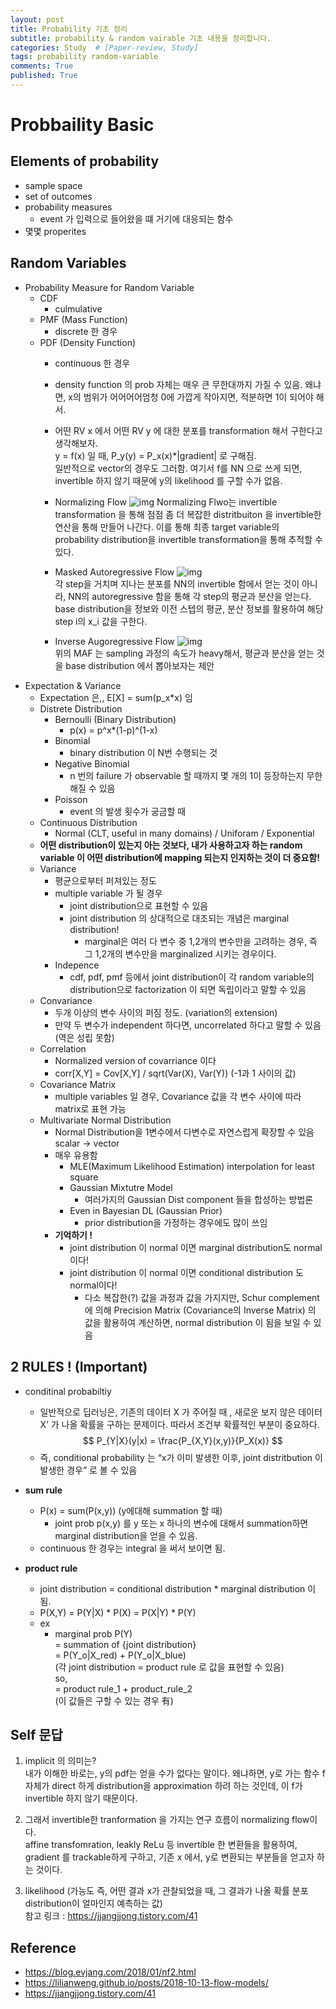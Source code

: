 ```yaml
---
layout: post
title: Probability 기초 정리 
subtitle: probability & random vairable 기초 내용을 정리합니다. 
categories: Study  # [Paper-review, Study] 
tags: probability random-variable
comments: True
published: True
---
```


# Probbaility Basic 

## **Elements of probability**
- sample space
- set of outcomes
- probability measures
    - event 가 입력으로 들어왔을 떄 거기에 대응되는 함수
- 몇몇 properites

## **Random Variables**
- Probability Measure for Random Variable
    - CDF
        - culmulative
    - PMF (Mass Function)
        - discrete 한 경우 
    - PDF (Density Function)
        - continuous 한 경우 
        - density function 의 prob 자체는 매우 큰 무한대까지 가질 수 있음. 왜냐면, x의 범위가 어어어어엄청 0에 가깝게 작아지면, 적분하면 1이 되어야 해서.
        - 어떤 RV x 에서 어떤 RV y 에 대한 분포를 transformation 해서 구한다고 생각해보자.<br>
            y = f(x) 일 때,  P_y(y) = P_x(x)*|gradient| 로 구해짐. <br>
            일반적으로 vector의 경우도 그러함. 여기서 f를 NN 으로 쓰게 되면, invertible 하지 않기 때문에 y의 likelihood 를 구할 수가 없음. 
        - Normalizing Flow
            ![img](../assets/images/prob/nf.png)
            Normalizing Flwo는 invertible transformation 을 통해 점점 좀 더 복잡한 distritbuiton 을 invertible한 연산을 통해 만들어 나간다. 이를 통해 최종 target variable의 probability distribution을 invertible transformation을 통해 추적할 수 있다. 
        - Masked Autoregressive Flow
            ![img](../assets/images/prob/maf.png) <br>
            각 step을 거치며 지나는 분포를 NN의 invertible 함에서 얻는 것이 아니라, NN의 autoregressive 함을 통해 각 step의 평균과 분산을 얻는다. base distribution을 정보와 이전 스텝의 평균, 분산 정보를 활용하여 해당 step i의 x_i 값을 구한다.
        
        - Inverse Augoregressive Flow
            ![img](../assets/images/prob/iaf.png) <br>
            위의 MAF 는 sampling 과정의 속도가 heavy해서, 평균과 분산을 얻는 것을 base distribution 에서 뽑아보자는 제안
- Expectation & Variance
    - Expectation 은,, E[X] = sum(p_x*x) 임
    - Distrete Distribution
        - Bernoulli (Binary Distribution)
            - p(x) = p^x*(1-p)^(1-x)
        - Binomial
            - binary distribution 이 N번 수행되는 것
        - Negative Binomial
            - n 번의 failure 가 observable 할 때까지 몇 개의 1이 등장하는지 
            무한해질 수 있음
        - Poisson
            - event 의 발생 횟수가 궁금할 때
    - Continuous Distribution
        - Normal (CLT, useful in many domains) / Uniforam / Exponential
    - **어떤 distribution이 있는지 아는 것보다, 내가 사용하고자 하는 random variable 이 어떤 distribution에 mapping 되는지 인지하는 것이 더 중요함!**
    - Variance
        - 평균으로부터 퍼져있는 정도 
        - multiple variable 가 될 경우
            - joint distribution으로 표현할 수 있음 
            - joint distribution 의 상대적으로 대조되는 개념은 marginal distribution! 
                - marginal은 여러 다 변수 중 1,2개의 변수만을 고려하는 경우, 즉 그 1,2개의 변수만을 marginalized 시키는 경우이다.
        - Indepence
            - cdf, pdf, pmf 등에서 joint distribution이 각 random variable의 distribution으로 factorization 이 되면 독립이라고 말할 수 있음
    - Convariance
        - 두개 이상의 변수 사이의 퍼짐 정도. (variation의 extension)
        - 만약 두 변수가 independent 하다면, uncorrelated 하다고 말할 수 있음 
        (역은 성립 못함)
    - Correlation
        - Normalized version of covarriance 이다
        - corr[X,Y] = Cov[X,Y] / sqrt(Var(X), Var(Y)) (-1과 1 사이의 값)
    - Covariance Matrix
        - multiple variables 일 경우, Covariance 값을 각 변수 사이에 따라 matrix로 표현 가능
    - Multivariate Normal Distribution
        - Normal Distribution을 1변수에서 다변수로 자연스럽게 확장할 수 있음
            scalar → vector 
        - 매우 유용함
            - MLE(Maximum Likelihood Estimation) interpolation for least square
            - Gaussian Mixtutre Model
                - 여러가지의 Gaussian Dist component 들을 합성하는 방법론
            - Even in Bayesian DL (Gaussian Prior)
                - prior distribution을 가정하는 경우에도 많이 쓰임 
        - **기억하기 !**
            - joint distribution 이 normal 이면 marginal distribution도 normal 이다!
            - joint distribution 이 normal 이면 conditional distribution 도 normal이다!
                - 다소 복잡한(?) 값을 과정과 값을 가지지만, Schur complement 에 의해 Precision Matrix (Covariance의 Inverse Matrix) 의 값을 활용하여 계산하면, normal distribution 이 됨을 보일 수 있음
                
## **2 RULES ! (Important)**
- conditinal probabiltiy
    - 일반적으로 딥러닝은, 기존의 데이터 X 가 주어질 때 , 새로운 보지 않은 데이터 X’ 가 나올 확률을 구하는 문제이다. 따라서 조건부 확률적인 부분이 중요하다.
    $$
    P_{Y|X}(y|x) = \frac{P_{X,Y}(x,y)}{P_X(x)}
    $$
    - 즉, conditional probability 는 “x가 이미 발생한 이후, joint distritbution 이 발생한 경우” 로 볼 수 있음

- **sum rule**
    - P(x) = sum(P(x,y)) (y에대해 summation 할 때)
        - joint prob p(x,y) 를 y 또는 x 하나의 변수에 대해서 summation하면 marginal distribution을 얻을 수 있음.
    - continuous 한 경우는 integral 을 써서 보이면 됨.

- **product rule**
    - joint distribution = conditional distribution * marginal distribution 이 됨.<br>
    - P(X,Y) = P(Y|X) * P(X) = P(X|Y) * P(Y)<br>
    - ex<br>
        - marginal prob P(Y)  <br>
        = summation of {joint distribution} <br>
        = P(Y_o|X_red) + P(Y_o|X_blue) <br>
            (각 joint distribution = product rule 로 값을 표현할 수 있음)<br>
            so, <br>
            = product rule_1 + product_rule_2 <br>
            (이 값들은 구할 수 있는 경우 有)<br>

## Self 문답 
1. implicit 의 의미는? <br>
    내가 이해한 바로는, y의 pdf는 얻을 수가 없다는 말이다. 왜냐하면, y로 가는 함수 f 자체가 direct 하게 distribution을 approximation 하려 하는 것인데, 이 f가 invertible 하지 않기 때문이다. <br>

2. 그래서 invertible한 tranformation 을 가지는 연구 흐름이 normalizing flow이다. <br>
    affine transfomration, leakly ReLu 등 invertible 한 변환들을 활용하여, gradient 를 trackable하게 구하고, 기존 x 에서, y로 변환되는 부분들을 얻고자 하는 것이다. <br>

3. likelihood (가능도 즉, 어떤 결과 x가 관찰되었을 때, 그 결과가 나올 확률 분포 distribution이 얼마인지 예측하는 값) <br>
    참고 링크 : https://jjangjjong.tistory.com/41 <br>

## Reference 
- https://blog.evjang.com/2018/01/nf2.html
- https://lilianweng.github.io/posts/2018-10-13-flow-models/
- https://jjangjjong.tistory.com/41